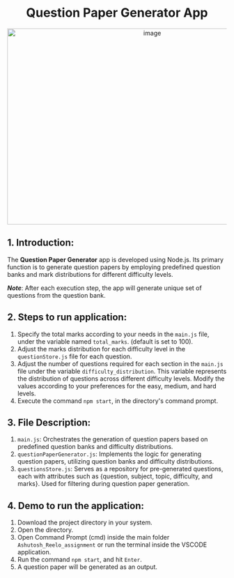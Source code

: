 # <div align="center">Question Paper Generator App</div>

<div align="center">
  <img src="https://github.com/Ashutosh0120/Question-Paper-Generator/assets/24804042/4aa25aba-b809-441e-9cb0-f9ef76471f3e" alt="image" width="650" height="450">
</div>

## 1. Introduction:
The **Question Paper Generator** app is developed using Node.js. Its primary function is to generate question papers by employing predefined question banks and mark distributions for different difficulty levels.

**_Note_**: After each execution step, the app will generate unique set of questions from the question bank.

## 2. Steps to run application:
1. Specify the total marks according to your needs in the `main.js` file, under the variable named `total_marks`. (default is set to 100).
2. Adjust the marks distribution for each difficulty level in the `questionStore.js` file for each question.
3. Adjust the number of questions required for each section in the `main.js` file under the variable `difficulty_distribution`. This variable represents the distribution of questions across different difficulty levels. Modify the values according to your preferences for the easy, medium, and hard levels.
4. Execute the command `npm start`, in the directory's command prompt.

## 3. File Description:
1. `main.js`: Orchestrates the generation of question papers based on predefined question banks and difficulty distributions.
2. `questionPaperGenerator.js`: Implements the logic for generating question papers, utilizing question banks and difficulty distributions.
3. `questionsStore.js`: Serves as a repository for pre-generated questions, each with attributes such as {question, subject, topic, difficulty, and marks}. Used for filtering during question paper generation.

## 4. Demo to run the application:
1. Download the project directory in your system.
2. Open the directory.
3. Open Command Prompt (cmd) inside the main folder `Ashutosh_Reelo_assignment` or run the terminal inside the VSCODE application.
4. Run the command `npm start`, and hit `Enter`.
5. A question paper will be generated as an output.
